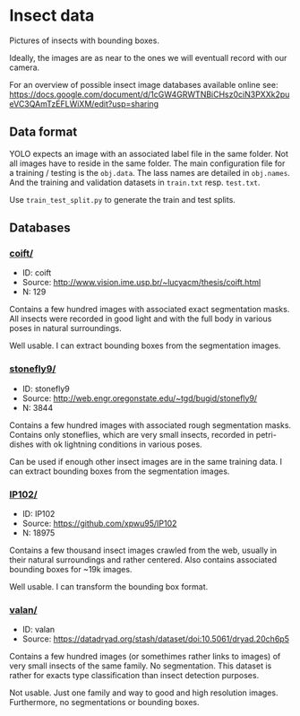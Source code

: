 # Insect data
Pictures of insects with bounding boxes.

Ideally, the images are as near to the ones we will eventuall record with our camera.

For an overview of possible insect image databases available online see: https://docs.google.com/document/d/1cGW4GRWTNBiCHsz0ciN3PXXk2pueVC3QAmTzEFLWiXM/edit?usp=sharing

## Data format
YOLO expects an image with an associated label file in the same folder. Not all images have to reside in the same folder. The main configuration file for a training / testing is the `obj.data`. The lass names are detailed in `obj.names`. And the training and validation datasets in `train.txt` resp. `test.txt`.

Use `train_test_split.py` to generate the train and test splits.

## Databases

### [coift/](coift/)
- ID: coift
- Source: http://www.vision.ime.usp.br/~lucyacm/thesis/coift.html
- N: 129

Contains a few hundred images with associated exact segmentation masks. All insects were recorded in good light and with the full body in various poses in natural surroundings.

Well usable. I can extract bounding boxes from the segmentation images.

### [stonefly9/](stonefly9/)
- ID: stonefly9
- Source: http://web.engr.oregonstate.edu/~tgd/bugid/stonefly9/
- N: 3844

Contains a few hundred images with associated rough segmentation masks. Contains only stoneflies, which are very small insects, recorded in petri-dishes with ok lightning conditions in various poses.

Can be used if enough other insect images are in the same training data. I can extract bounding boxes from the segmentation images.

### [IP102/](IP102/)
- ID: IP102
- Source: https://github.com/xpwu95/IP102
- N: 18975

Contains a few thousand insect images crawled from the web, usually in their natural surroundings and rather centered. Also contains associated bounding boxes for ~19k images.

Well usable. I can transform the bounding box format.

### [valan/](valan/)
- ID: valan
- Source: https://datadryad.org/stash/dataset/doi:10.5061/dryad.20ch6p5

Contains a few hundred images (or somethimes rather links to images) of very small insects of the same family. No segmentation. This dataset is rather for exacts type classification than insect detection purposes.

Not usable. Just one family and way to good and high resolution images. Furthermore, no segmentations or bounding boxes.